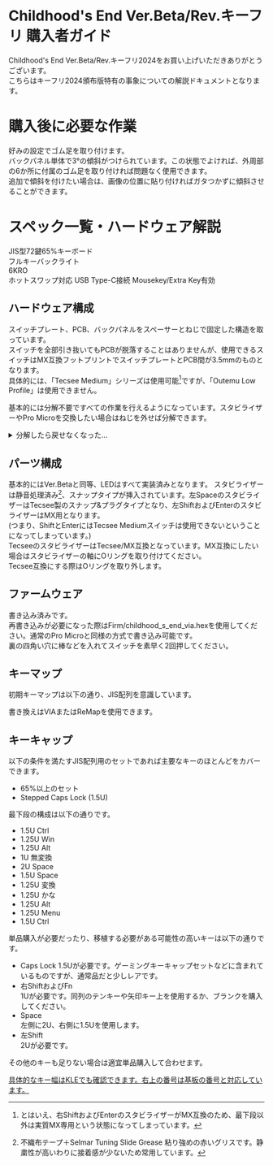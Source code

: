 # Childhood's End Ver.Beta/Rev.キーフリ 購入者ガイド
Childhood's End Ver.Beta/Rev.キーフリ2024をお買い上げいただきありがとうございます。  
こちらはキーフリ2024頒布版特有の事象についての解説ドキュメントとなります。

# 購入後に必要な作業
好みの設定でゴム足を取り付けます。  
バックパネル単体で3°の傾斜がつけられています。この状態でよければ、外周部の6か所に付属のゴム足を取り付ければ問題なく使用できます。  
追加で傾斜を付けたい場合は、画像の位置に貼り付ければガタつかずに傾斜させることができます。

# スペック一覧・ハードウェア解説
JIS型72鍵65%キーボード  
フルキーバックライト  
6KRO  
ホットスワップ対応
USB Type-C接続
Mousekey/Extra Key有効

## ハードウェア構成
スイッチプレート、PCB、バックパネルをスペーサーとねじで固定した構造を取っています。  
スイッチを全部引き抜いてもPCBが脱落することはありませんが、使用できるスイッチはMX互換フットプリントでスイッチプレートとPCB間が3.5mmのものとなります。  
具体的には、「Tecsee Medium」シリーズは使用可能[^1]ですが、「Outemu Low Profile」は使用できません。  

[^1]: とはいえ、右ShiftおよびEnterのスタビライザーがMX互換のため、最下段以外は実質MX専用という状態になってしまっています。

基本的には分解不要ですべての作業を行えるようになっています。スタビライザーやPro Microを交換したい場合はねじを外せば分解できます。  
<details><summary>分解したら戻せなくなった…</summary>
スイッチプレートにねじを挿し、マスキングテープで仮止めします。この状態で3.5mmスペーサー、PCB、2mmスペーサー、ボトムプレートの順に重ね、ゆっくり表返しながらねじを締めていきます。
</details>

## パーツ構成
基本的にはVer.Betaと同等、LEDはすべて実装済みとなります。
スタビライザーは静音処理済み[^2]、スナップタイプが挿入されています。左SpaceのスタビライザーはTecsee製のスナップ&プラグタイプとなり、左ShiftおよびEnterのスタビライザーはMX用となります。  
(つまり、ShiftとEnterにはTecsee Mediumスイッチは使用できないということになってしまっています。)  
TecseeのスタビライザーはTecsee/MX互換となっています。MX互換にしたい場合はスタビライザーの軸にOリングを取り付けてください。  
Tecsee互換にする際はOリングを取り外します。  

[^2]: 不織布テープ＋Selmar Tuning Slide Grease 粘り強めの赤いグリスです。静粛性が高いわりに接着感が少ないため常用しています。

## ファームウェア
書き込み済みです。  
再書き込みが必要になった際はFirm/childhood_s_end_via.hexを使用してください。通常のPro Microと同様の方式で書き込み可能です。  
裏の四角い穴に棒などを入れてスイッチを素早く2回押してください。

## キーマップ
初期キーマップは以下の通り、JIS配列を意識しています。

書き換えはVIAまたはReMapを使用できます。

## キーキャップ
以下の条件を満たすJIS配列用のセットであれば主要なキーのほとんどをカバーできます。  
 - 65%以上のセット
 - Stepped Caps Lock (1.5U)   

最下段の構成は以下の通りです。
 - 1.5U Ctrl
 - 1.25U Win
 - 1.25U Alt
 - 1U 無変換
 - 2U Space
 - 1.5U Space
 - 1.25U 変換
 - 1.25U かな
 - 1.25U Alt
 - 1.25U Menu
 - 1.5U Ctrl
    
単品購入が必要だったり、移植する必要がある可能性の高いキーは以下の通りです。
 - Caps Lock
   1.5Uが必要です。ゲーミングキーキャップセットなどに含まれているものですが、通常品だと少しレアです。
 - 右ShiftおよびFn  
   1Uが必要です。同列のテンキーや矢印キー上を使用するか、ブランクを購入してください。  
 - Space  
   左側に2U、右側に1.5Uを使用します。  
 - 左Shift  
   2Uが必要です。
  
その他のキーも足りない場合は適宜単品購入して合わせます。

[具体的なキー幅はKLEでも確認できます。右上の番号は基板の番号と対応しています。](http://www.keyboard-layout-editor.com/##@@_y:2&x:2%3B&=%0AEsc%0A1&_x:0.5%3B&=%0AIns%0A2&=%0APrint%0A3&=%0AScLk%0A4&=%0APause%0A5&_x:5.75%3B&=%0A%2F=-%0A59&=%0A~%5E%0A64&=%0A%7C%5C%0A69&=%0ABS%0A72%3B&@_x:12.75%3B&=%0AP%0A55&=%0A%60%2F@%0A60&=%0A%7B%5B%0A65&_x:0.25&w:1.25&h:2&w2:1.5&h2:1&x2:-0.25%3B&=%0AEnter%0A70%0A%0A%0A%0A%0A%0A%0AISO%3B&@_y:-0.75&x:2%3B&=%0A%E5%8D%8A%2F%2F%E5%85%A8%0A6&=%0A1%0A11&=%0A2%0A16&=%0A3%0A21&=%0A4%0A26&=%0A5%0A31%3B&@_y:-0.25&x:13%3B&=%0A%2F%3B+%0A56&=%0A%2F:%0A61&=%0A%7D%5D%0A66%3B&@_y:-0.75&x:2&w:1.5%3B&=%0ATab%0A7%0A%0A%0A%0A%0A%0A%0A1.5&=%0AQ%0A12&=%0AW%0A17&=%0AE%0A22&=%0AR%0A27&=%0AT%0A32%3B&@_y:-0.25&x:13.25%3B&=%0A%3F%2F%2F%0A57&=%0A%2F_%5C%0A62&=%0AShiftR%0A67&=%0AFn%0A71%3B&@_y:-0.75&x:2&w:1.5&w2:1.75&l:true%3B&=%0ACaps%20Lock%0A8%0A%0A%0A%0A%0A%0A%0A1.75%20Step&_x:0.25%3B&=%0AA%0A13&=%0AS%0A18&=%0AD%0A23&=%0AF%0A28%0A%0A%0A%0A%0A%0A%0A%0A%2F_&=%0AG%0A33%3B&@_y:-0.25&x:13.25&w:1.25%3B&=%0AAltR%0A58%0A%0A%0A%0A%0A%0A%0A1.25&_w:1.25%3B&=%0AMenu%0A63%0A%0A%0A%0A%0A%0A%0A1.25&_w:1.5%3B&=%0ACtrlR%0A68%0A%0A%0A%0A%0A%0A%0A1.5%3B&@_y:-0.75&x:2&w:2%3B&=%0AShiftL%0A9%0A%0A%0A%0A%0A%0A%0A2&=%0AZ%0A14&=%0AX%0A19&=%0AC%0A24&=%0AV%0A29&=%0AB%0A34%3B&@_x:2&w:1.5%3B&=%0ACtrlL%0A10%0A%0A%0A%0A%0A%0A%0A1.5&_w:1.25%3B&=%0AWin%0A15%0A%0A%0A%0A%0A%0A%0A1.25&_w:1.25%3B&=%0AAltL%0A20%0A%0A%0A%0A%0A%0A%0A1.25&=%0A%E7%84%A1%E5%A4%89%E6%8F%9B%0A25&_w:2%3B&=%0A%0A30%0A%0A%0A%0A%0A%0A%0A2%3B&@_rx:12&ry:4.75&y:-2.75&x:0.25%3B&=%0A0%0A54%3B&@_r:-14.4&y:-0.75&x:-3.5%3B&=%0A6%0A35&=%0A7%0A40&=%0A8%0A44&=%0A9%0A49%3B&@_x:-3.25%3B&=%0AY%0A36&=%0AU%0A41&=%0AI%0A45&=%0AO%0A50%3B&@_x:-3.25%3B&=%0AH%0A37&=%0AJ%0A42%0A%0A%0A%0A%0A%0A%0A%0A%2F_&=%0AK%0A46&=%0AL%0A51%3B&@_x:-3.25%3B&=%0AN%0A38&=%0AM%0A43&=%0A%3C,%0A47&=%0A%3E.%0A52%3B&@_x:-3.5&w:1.5%3B&=%0A%0A39%0A%0A%0A%0A%0A%0A%0A1.5&_w:1.25%3B&=%0A%E5%A4%89%E6%8F%9B%0A48%0A%0A%0A%0A%0A%0A%0A1.25&_w:1.25%3B&=%0A%E3%82%AB%E3%81%B2%E3%83%AD%0A53%0A%0A%0A%0A%0A%0A%0A1.25)


